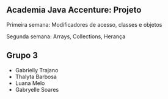 ## Academia Java Accenture: Projeto

Primeira semana: Modificadores de acesso, classes e objetos

Segunda semana: Arrays, Collections, Herança

## Grupo 3

- Gabrielly Trajano
- Thalyta Barbosa
- Luana Melo
- Gabryelle Soares

